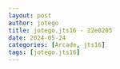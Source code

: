 ```yaml
---
layout: post
author: jotego
title: jotego.jts16 - 22e0205
date: 2024-05-24
categories: [Arcade, jts16]
tags: [jotego.jts16]
---
```


